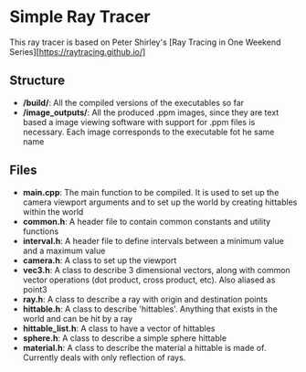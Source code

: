 # Simple Ray Tracer

This ray tracer is based on Peter Shirley's [Ray Tracing in One Weekend Series][https://raytracing.github.io/]

## Structure
* **/build/**: All the compiled versions of the executables so far
* **/image_outputs/**: All the produced .ppm images, since they are text based a image viewing software with support for .ppm files is necessary. Each image corresponds to the executable fot he same name

## Files
* **main.cpp**: The main function to be compiled. It is used to set up the camera viewport arguments and to set up the world by creating hittables within the world
* **common.h**: A header file to contain common constants and utility functions
* **interval.h**: A header file to define intervals between a minimum value and a maximum value
* **camera.h**: A class to set up the viewport
* **vec3.h**: A class to describe 3 dimensional vectors, along with common vector operations (dot product, cross product, etc). Also aliased as point3
* **ray.h**: A class to describe a ray with origin and destination points
* **hittable.h**: A class to describe 'hittables'. Anything that exists in the world and can be hit by a ray
* **hittable_list.h**: A class to have a vector of hittables
* **sphere.h**: A class to describe a simple sphere hittable
* **material.h**: A class to describe the material a hittable is made of. Currently deals with only reflection of rays.
